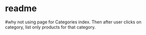# readme

#why not using page for Categories index. Then after user clicks on category, list only products for that category. 